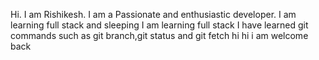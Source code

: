 Hi. I am Rishikesh. I am a Passionate and enthusiastic developer.
I am learning full stack and sleeping
I am learning full stack
I have learned git commands such as git branch,git status and git fetch 
hi
hi i am
welcome back